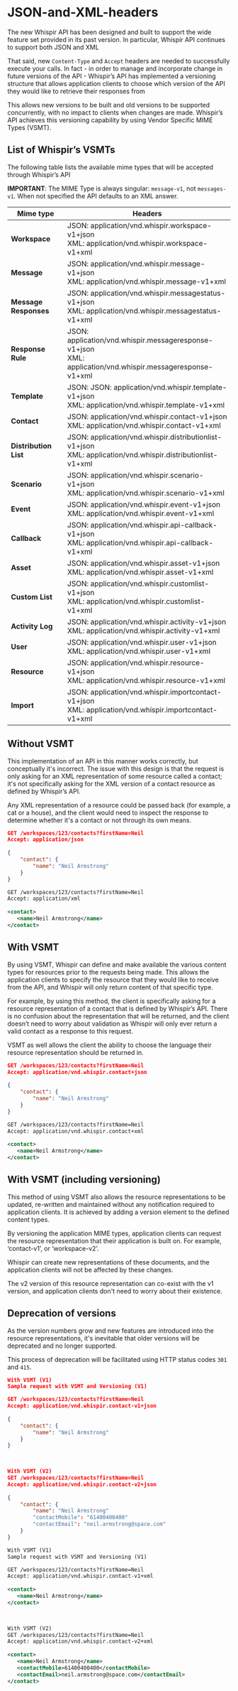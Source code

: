 # JSON-and-XML-headers

The new Whispir API has been designed and built to support the wide feature set provided in its past version. In particular, Whispir API continues to support both JSON and XML

That said, new `Content-Type` and `Accept` headers are needed to successfully execute your calls. In fact - in order to manage and incorporate change in future versions of the API - Whispir’s API has implemented a versioning structure that allows application clients to choose which version of the API they would like to retrieve their responses from

This allows new versions to be built and old versions to be supported concurrently, with no impact to clients when changes are made. Whispir’s API achieves this versioning capability by using Vendor Specific MIME Types (VSMT).

## List of Whispir’s VSMTs
The following table lists the available mime types that will be accepted through Whispir’s API

**IMPORTANT**: The MIME Type is always singular: `message-v1`, not `messages-v1`. When not specified the API defaults to an XML answer.


Mime type | Headers 
---------|----------
 **Workspace** | JSON: application/vnd.whispir.workspace-v1+json <br />XML: application/vnd.whispir.workspace-v1+xml 
 **Message** | JSON: application/vnd.whispir.message-v1+json <br />XML: application/vnd.whispir.message-v1+xml 
 **Message Responses**| JSON: application/vnd.whispir.messagestatus-v1+json <br />XML: application/vnd.whispir.messagestatus-v1+xml
 **Response Rule**| JSON: application/vnd.whispir.messageresponse-v1+json <br />XML: application/vnd.whispir.messageresponse-v1+xml
 **Template** | JSON: JSON: application/vnd.whispir.template-v1+json <br />XML: application/vnd.whispir.template-v1+xml
 **Contact** | JSON: application/vnd.whispir.contact-v1+json <br />XML: application/vnd.whispir.contact-v1+xml
 **Distribution List** | 	JSON: application/vnd.whispir.distributionlist-v1+json <br />XML: application/vnd.whispir.distributionlist-v1+xml
 **Scenario** | JSON: application/vnd.whispir.scenario-v1+json <br />XML: application/vnd.whispir.scenario-v1+xml
 **Event** | JSON: application/vnd.whispir.event-v1+json <br />XML: application/vnd.whispir.event-v1+xml 
  **Callback** | JSON: application/vnd.whispir.api-callback-v1+json <br />XML: application/vnd.whispir.api-callback-v1+xml 
 **Asset** | JSON: application/vnd.whispir.asset-v1+json <br />XML: application/vnd.whispir.asset-v1+xml 
 **Custom List** | JSON: application/vnd.whispir.customlist-v1+json <br />XML: application/vnd.whispir.customlist-v1+xml 
  **Activity Log** | JSON: application/vnd.whispir.activity-v1+json <br />XML: application/vnd.whispir.activity-v1+xml 
 **User** | JSON: application/vnd.whispir.user-v1+json <br />XML: application/vnd.whispir.user-v1+xml 
 **Resource** | JSON: application/vnd.whispir.resource-v1+json <br />XML: application/vnd.whispir.resource-v1+xml 
  **Import** | JSON: application/vnd.whispir.importcontact-v1+json <br />XML: application/vnd.whispir.importcontact-v1+xml 

## Without VSMT
This implementation of an API in this manner works correctly, but conceptually it's incorrect. The issue with this design is that the request is only asking for an XML representation of some resource called a contact; it's not specifically asking for the XML version of a contact resource as defined by Whispir’s API.

Any XML representation of a resource could be passed back (for example, a cat or a house), and the client would need to inspect the response to determine whether it's a contact or not through its own means.

```JSON
GET /workspaces/123/contacts?firstName=Neil
Accept: application/json
 
{
    "contact": {
        "name": "Neil Armstrong"
    }
}
```
```XML
GET /workspaces/123/contacts?firstName=Neil
Accept: application/xml
 
<contact>
   <name>Neil Armstrong</name>
</contact>
```
## With VSMT

By using VSMT, Whispir can define and make available the various content types for resources prior to the requests being made. This allows the application clients to specify the resource that they would like to receive from the API, and Whispir will only return content of that specific type.

For example, by using this method, the client is specifically asking for a resource representation of a contact that is defined by Whispir’s API. There is no confusion about the representation that will be returned, and the client doesn’t need to worry about validation as Whispir will only ever return a valid contact as a response to this request.

VSMT as well allows the client the ability to choose the language their resource representation should be returned in.

```JSON
GET /workspaces/123/contacts?firstName=Neil
Accept: application/vnd.whispir.contact+json
 
{
    "contact": {
        "name": "Neil Armstrong"
    }
}
```
```XML
GET /workspaces/123/contacts?firstName=Neil
Accept: application/vnd.whispir.contact+xml
 
<contact>
   <name>Neil Armstrong</name>
</contact>
```
## With VSMT (including versioning)

This method of using VSMT also allows the resource representations to be updated, re-written and maintained without any notification required to application clients. It is achieved by adding a version element to the defined content types.

By versioning the application MIME types, application clients can request the resource representation that their application is built on. For example, ‘contact-v1’, or ‘workspace-v2’.

Whispir can create new representations of these documents, and the application clients will not be affected by these changes.

The v2 version of this resource representation can co-exist with the v1 version, and application clients don't need to worry about their existence.

## Deprecation of versions

As the version numbers grow and new features are introduced into the resource representations, it's inevitable that older versions will be deprecated and no longer supported.

This process of deprecation will be facilitated using HTTP status codes `301` and `415`.

```JSON
With VSMT (V1)
Sample request with VSMT and Versioning (V1)

GET /workspaces/123/contacts?firstName=Neil
Accept: application/vnd.whispir.contact-v1+json
 
{
    "contact": {
        "name": "Neil Armstrong"
    }
}

 

With VSMT (V2)
GET /workspaces/123/contacts?firstName=Neil
Accept: application/vnd.whispir.contact-v2+json
 
{
    "contact": {
        "name": "Neil Armstrong"
        "contactMobile": "61400400400"
        "contactEmail": "neil.armstrong@space.com"
    }
}
```
```XML
With VSMT (V1)
Sample request with VSMT and Versioning (V1)

GET /workspaces/123/contacts?firstName=Neil
Accept: application/vnd.whispir.contact-v1+xml
 
<contact>
   <name>Neil Armstrong</name>
</contact>

 

With VSMT (V2)
GET /workspaces/123/contacts?firstName=Neil
Accept: application/vnd.whispir.contact-v2+xml
 
<contact>
   <name>Neil Armstrong</name>
   <contactMobile>61400400400</contactMobile>
   <contactEmail>neil.armstrong@space.com</contactEmail>
</contact>
```